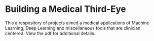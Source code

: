 # Building a Medical Third-Eye 
This a respository of projects aimed a medical applications of Machine Learning, Deep Learning and miscellaneous tools that are clinician centered. 
View the pdf for additional details. 
